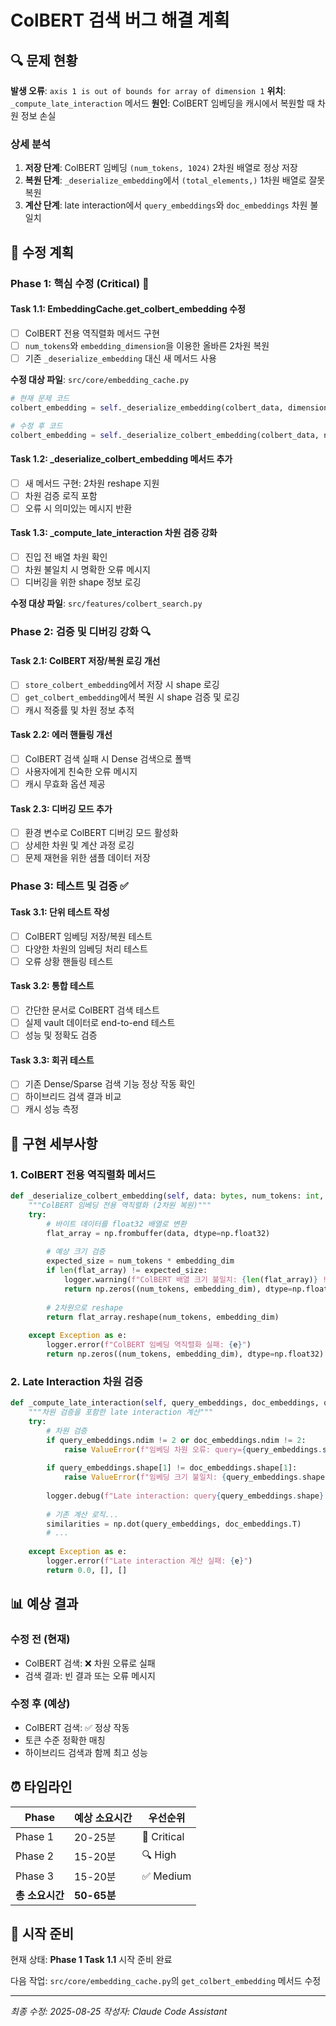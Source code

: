 # ColBERT 검색 버그 해결 계획

## 🔍 문제 현황

**발생 오류**: `axis 1 is out of bounds for array of dimension 1`
**위치**: `_compute_late_interaction` 메서드
**원인**: ColBERT 임베딩을 캐시에서 복원할 때 차원 정보 손실

### 상세 분석

1. **저장 단계**: ColBERT 임베딩 `(num_tokens, 1024)` 2차원 배열로 정상 저장
2. **복원 단계**: `_deserialize_embedding`에서 `(total_elements,)` 1차원 배열로 잘못 복원
3. **계산 단계**: late interaction에서 `query_embeddings`와 `doc_embeddings` 차원 불일치

## 🎯 수정 계획

### Phase 1: 핵심 수정 (Critical) 🚨

#### Task 1.1: EmbeddingCache.get_colbert_embedding 수정
- [ ] ColBERT 전용 역직렬화 메서드 구현
- [ ] `num_tokens`와 `embedding_dimension`을 이용한 올바른 2차원 복원
- [ ] 기존 `_deserialize_embedding` 대신 새 메서드 사용

**수정 대상 파일**: `src/core/embedding_cache.py`
```python
# 현재 문제 코드
colbert_embedding = self._deserialize_embedding(colbert_data, dimension)

# 수정 후 코드  
colbert_embedding = self._deserialize_colbert_embedding(colbert_data, num_tokens, dimension)
```

#### Task 1.2: _deserialize_colbert_embedding 메서드 추가
- [ ] 새 메서드 구현: 2차원 reshape 지원
- [ ] 차원 검증 로직 포함
- [ ] 오류 시 의미있는 메시지 반환

#### Task 1.3: _compute_late_interaction 차원 검증 강화
- [ ] 진입 전 배열 차원 확인
- [ ] 차원 불일치 시 명확한 오류 메시지
- [ ] 디버깅을 위한 shape 정보 로깅

**수정 대상 파일**: `src/features/colbert_search.py`

### Phase 2: 검증 및 디버깅 강화 🔍

#### Task 2.1: ColBERT 저장/복원 로깅 개선
- [ ] `store_colbert_embedding`에서 저장 시 shape 로깅
- [ ] `get_colbert_embedding`에서 복원 시 shape 검증 및 로깅
- [ ] 캐시 적중률 및 차원 정보 추적

#### Task 2.2: 에러 핸들링 개선
- [ ] ColBERT 검색 실패 시 Dense 검색으로 폴백
- [ ] 사용자에게 친숙한 오류 메시지
- [ ] 캐시 무효화 옵션 제공

#### Task 2.3: 디버깅 모드 추가
- [ ] 환경 변수로 ColBERT 디버깅 모드 활성화
- [ ] 상세한 차원 및 계산 과정 로깅
- [ ] 문제 재현을 위한 샘플 데이터 저장

### Phase 3: 테스트 및 검증 ✅

#### Task 3.1: 단위 테스트 작성
- [ ] ColBERT 임베딩 저장/복원 테스트
- [ ] 다양한 차원의 임베딩 처리 테스트
- [ ] 오류 상황 핸들링 테스트

#### Task 3.2: 통합 테스트
- [ ] 간단한 문서로 ColBERT 검색 테스트
- [ ] 실제 vault 데이터로 end-to-end 테스트
- [ ] 성능 및 정확도 검증

#### Task 3.3: 회귀 테스트
- [ ] 기존 Dense/Sparse 검색 기능 정상 작동 확인
- [ ] 하이브리드 검색 결과 비교
- [ ] 캐시 성능 측정

## 🔧 구현 세부사항

### 1. ColBERT 전용 역직렬화 메서드

```python
def _deserialize_colbert_embedding(self, data: bytes, num_tokens: int, embedding_dim: int) -> np.ndarray:
    """ColBERT 임베딩 전용 역직렬화 (2차원 복원)"""
    try:
        # 바이트 데이터를 float32 배열로 변환
        flat_array = np.frombuffer(data, dtype=np.float32)
        
        # 예상 크기 검증
        expected_size = num_tokens * embedding_dim
        if len(flat_array) != expected_size:
            logger.warning(f"ColBERT 배열 크기 불일치: {len(flat_array)} != {expected_size}")
            return np.zeros((num_tokens, embedding_dim), dtype=np.float32)
        
        # 2차원으로 reshape
        return flat_array.reshape(num_tokens, embedding_dim)
        
    except Exception as e:
        logger.error(f"ColBERT 임베딩 역직렬화 실패: {e}")
        return np.zeros((num_tokens, embedding_dim), dtype=np.float32)
```

### 2. Late Interaction 차원 검증

```python
def _compute_late_interaction(self, query_embeddings, doc_embeddings, query_tokens, doc_tokens):
    """차원 검증을 포함한 late interaction 계산"""
    try:
        # 차원 검증
        if query_embeddings.ndim != 2 or doc_embeddings.ndim != 2:
            raise ValueError(f"임베딩 차원 오류: query={query_embeddings.shape}, doc={doc_embeddings.shape}")
        
        if query_embeddings.shape[1] != doc_embeddings.shape[1]:
            raise ValueError(f"임베딩 크기 불일치: {query_embeddings.shape[1]} != {doc_embeddings.shape[1]}")
        
        logger.debug(f"Late interaction: query{query_embeddings.shape} × doc{doc_embeddings.shape}")
        
        # 기존 계산 로직...
        similarities = np.dot(query_embeddings, doc_embeddings.T)
        # ...
        
    except Exception as e:
        logger.error(f"Late interaction 계산 실패: {e}")
        return 0.0, [], []
```

## 📊 예상 결과

### 수정 전 (현재)
- ColBERT 검색: ❌ 차원 오류로 실패
- 검색 결과: 빈 결과 또는 오류 메시지

### 수정 후 (예상)
- ColBERT 검색: ✅ 정상 작동
- 토큰 수준 정확한 매칭
- 하이브리드 검색과 함께 최고 성능

## ⏰ 타임라인

| Phase | 예상 소요시간 | 우선순위 |
|-------|-------------|---------|
| Phase 1 | 20-25분 | 🚨 Critical |
| Phase 2 | 15-20분 | 🔍 High |
| Phase 3 | 15-20분 | ✅ Medium |
| **총 소요시간** | **50-65분** | |

## 🚀 시작 준비

현재 상태: **Phase 1 Task 1.1** 시작 준비 완료

다음 작업: `src/core/embedding_cache.py`의 `get_colbert_embedding` 메서드 수정

---
*최종 수정: 2025-08-25*
*작성자: Claude Code Assistant*